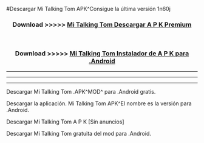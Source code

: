 #Descargar Mi Talking Tom  APK^Consigue la última versión 1n60j



<div align="center">
<h3>Download >>>>> <a href="https://es-sites.web.app/?es= Mi Talking Tom ">Mi Talking Tom  Descargar A P K Premium</a></h3><br>

<h3>Download >>>>> <a href="https://es-sites.web.app/?es= Mi Talking Tom ">Mi Talking Tom  Instalador de A P K para .Android</a></h3>
</div>


----------------------------------------------------------

----------------------------------------------------------

----------------------------------------------------------

Descargar Mi Talking Tom  .APK^MOD^ para .Android gratis.

Descargar la aplicación. Mi Talking Tom  APK^El nombre es la versión para .Android.

Descargar Mi Talking Tom  A P K [Sin anuncios]

Descargar Mi Talking Tom  gratuita del mod para .Android.